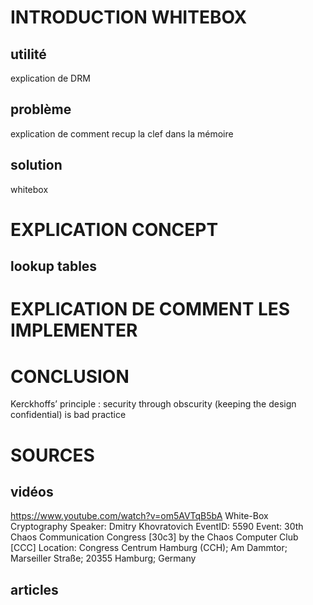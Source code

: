 
# INTRODUCTION WHITEBOX

## utilité 

explication de DRM

## problème

explication de comment recup la clef dans la mémoire

## solution

whitebox

# EXPLICATION CONCEPT

## lookup tables

##

# EXPLICATION DE COMMENT LES IMPLEMENTER

# CONCLUSION

Kerckhoffs’ principle : security through obscurity
(keeping the design
confidential) is bad practice

# SOURCES

## vidéos
https://www.youtube.com/watch?v=om5AVTqB5bA
White-Box Cryptography
Speaker: Dmitry Khovratovich
EventID: 5590
Event: 30th Chaos Communication Congress [30c3] by the Chaos Computer Club [CCC]
Location: Congress Centrum Hamburg (CCH); Am Dammtor; Marseiller Straße; 20355 Hamburg; Germany

## articles